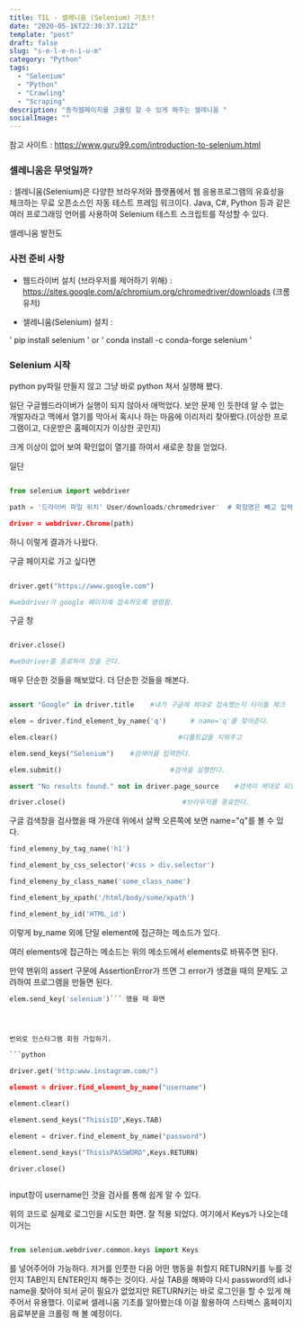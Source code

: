 ```yaml
---
title: TIL - 셀레니움 (Selenium) 기초!!
date: "2020-05-16T22:30:37.121Z"
template: "post"
draft: false
slug: "s-e-l-e-n-i-u-m"
category: "Python"
tags:
  - "Selenium"
  - "Python"
  - "Crawling"
  - "Scraping"
description: "동적웹페이지를 크롤링 할 수 있게 해주는 셀레니움 "
socialImage: ""
---
```

참고 사이트 : https://www.guru99.com/introduction-to-selenium.html





### 셀레니움은 무엇일까?



: 셀레니움(Selenium)은 다양한 브라우저와 플랫폼에서 웹 응용프로그램의 유효성을 체크하는 무료 오픈소스인 자동 테스트 프레임 워크이다. Java, C#, Python 등과 같은 여러 프로그래밍 언어를 사용하여 Selenium 테스트 스크립트를 작성할 수 있다.




셀레니움 발전도




### 사전 준비 사항



 - 웹드라이버 설치 (브라우저를 제어하기 위해) : https://sites.google.com/a/chromium.org/chromedriver/downloads (크롬유저)

 - 셀레니움(Selenium) 설치 :

' pip install selenium '  or ' conda install -c conda-forge selenium '





### Selenium 시작

python py파일 만들지 않고 그냥 바로 python 쳐서 실행해 봤다.

일단 구글웹드라이버가 실행이 되지 않아서 애먹었다. 보안 문제 인 듯한데 알 수 없는 개발자라고 맥에서 열기를 막아서 혹시나 하는 마음에 이리저리 찾아봤다.(이상한 프로그램이고, 다운받은 홈페이지가 이상한 곳인지) 



크게 이상이 없어 보여 확인없이 열기를 하여서 새로운 창을 얻었다.

일단 

```python

from selenium import webdriver

path = '드라이버 파일 위치' User/downloads/chromedriver'  # 확장명은 빼고 입력함.

driver = webdriver.Chrome(path)

```

하니 이렇게 결과가 나왔다.








구글 페이지로 가고 싶다면 

```python

driver.get("https://www.google.com")

#webdriver가 google 페이지에 접속하도록 명령함.

```


구글 창




```python

driver.close()

#webdriver를 종료하여 창을 끈다.

```

매우 단순한 것들을 해보았다. 더 단순한 것들을 해본다.



```python

assert "Google" in driver.title    #내가 구글에 제대로 접속했는지 타이틀 체크

elem = driver.find_element_by_name('q')      # name='q'를 찾아준다.

elem.clear()                              #디폴트값을 지워주고

elem.send_keys("Selenium")    #검색어를 입력한다.

elem.submit()                           #검색을 실행한다.

assert "No results found." not in driver.page_source    #검색이 제대로 되었는지 확인한다.

driver.close()                             #브라우저를 종료한다.

```


구글 검색창을 검사했을 때 가운데 위에서 살짝 오른쪽에 보면 name="q"를 볼 수 있다.
```python
find_elemeny_by_tag_name('h1')

find_element_by_css_selector('#css > div.selector')

find_elemeny_by_class_name('some_class_name')

find_element_by_xpath('/html/body/some/xpath')

find_element_by_id('HTML_id')
```
이렇게 by_name 외에 단일 element에 접근하는 메소드가 있다.



여러 elements에 접근하는 메소드는 위의 메소드에서 elements로 바꿔주면 된다.



만약 맨위의 assert 구문에 AssertionError가 뜨면 그 error가 생겼을 때의 문제도 고려하여 프로그램을 만들면 된다.




```python
elem.send_key('selenium')``` 했을 때 화면




번외로 인스타그램 회원 가입하기.

```python

driver.get('http:www.instagram.com/")

element = driver.find_element_by_name("username")

element.clear()

element.send_keys("ThisisID",Keys.TAB)

element = driver.find_element_by_name("password")

element.send_keys("ThisisPASSWORD",Keys.RETURN)

driver.close()



```


input창이 username인 것을 검사를 통해 쉽게 알 수 있다.



위의 코드로 실제로 로그인을 시도한 화면. 잘 적용 되었다.
여기에서 Keys가 나오는데 이거는 



```python

from selenium.webdriver.common.keys import Keys

```

를 넣어주어야 가능하다. 저거를 인풋한 다음 어떤 행동을 취할지 RETURN키를 누를 것인지 TAB인지 ENTER인지 해주는 것이다. 사실 TAB을 해봐야 다시 password의 id나 name을 찾아야 되서 굳이 필요가 없었지만 RETURN키는 바로 로그인을 할 수 있게 해주어서 유용했다. 이로써 셀레니움 기초를 알아봤는데 이걸 활용하여 스타벅스 홈페이지 음료부분을 크롤링 해 볼 예정이다.



